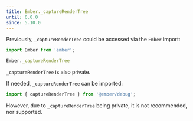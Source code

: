 ```yaml
---
title: Ember._captureRenderTree
until: 6.0.0
since: 5.10.0
---
```



Previously, `_captureRenderTree` could be accessed via the `Ember` import:
```js
import Ember from 'ember';

Ember._captureRenderTree
```
`_captureRenderTree` is also private.

If needed, `_captureRenderTree` can be imported:
```js
import { captureRenderTree } from '@ember/debug';
```

However, due to `_captureRenderTree` being private, it is not recommended, nor supported.
